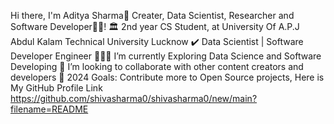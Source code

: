 Hi there, I'm Aditya Sharma👋 Creater, Data Scientist, Researcher and Software Developer👨‍💻!
🏛️ 2nd year CS Student, at University Of A.P.J Abdul Kalam Technical University Lucknow
✔️ Data Scientist | Software Developer Engineer
👨🏽‍🌱 I’m currently Exploring Data Science and  Software Developing
👯 I’m looking to collaborate with other content creators and developers
🥅 2024 Goals: Contribute more to Open Source projects,
Here is My GitHub Profile Link 
https://github.com/shivasharma0/shivasharma0/new/main?filename=README
